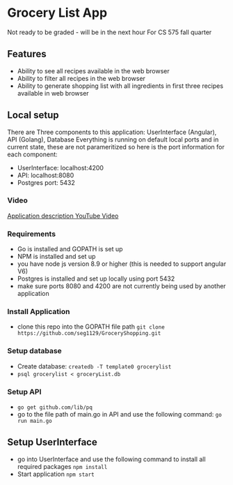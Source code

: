 # Grocery List App
Not ready to be graded - will be in the next hour
For CS 575 fall quarter

## Features
  * Ability to see all recipes available in the web browser
  * Ability to filter all recipes in the web browser
  * Ability to generate shopping list with all ingredients in first three recipes available in web browser

## Local setup
There are Three components to this application: UserInterface (Angular), API (Golang), Database
Everything is running on default local ports and in current state, these are not parameritized so here is the port information for each component:
  * UserInterface: localhost:4200
  * API: localhost:8080
  * Postgres port: 5432

### Video
[Application description YouTube Video](https://youtu.be/M9Ftq2nkXiU)
### Requirements
  * Go is installed and GOPATH is set up
  * NPM is installed and set up
  * you have node js version 8.9 or higher (this is needed to support angular V6)
  * Postgres is installed and set up locally using port 5432
  * make sure ports 8080 and 4200 are not currently being used by another application

### Install Application
  * clone this repo into the GOPATH file path `git clone https://github.com/seg1129/GroceryShopping.git`


### Setup database
  * Create database: `createdb -T template0 grocerylist`
  * `psql grocerylist < groceryList.db`

### Setup API
  * `go get github.com/lib/pq`
  * go to the file path of main.go in API and use the following command: `go run main.go`

## Setup UserInterface
  * go into UserInterface and use the following command to install all required packages `npm install`
  * Start application `npm start`
